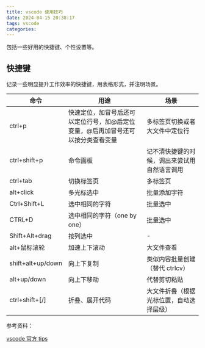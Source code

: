 ```yaml
---
title: vscode 使用技巧
date: 2024-04-15 20:38:17
tags: vscode
categories:
---
```


包括一些好用的快捷键、个性设置等。

## 快捷键

记录一些明显提升工作效率的快捷键，用表格形式，并注明场景。

| 命令              | 用途                                                                             | 场景                                         |
| ----------------- | -------------------------------------------------------------------------------- | -------------------------------------------- |
| ctrl+p            | 快速定位，加冒号后还可以定位行号，加@后定位变量，@后再加冒号还可以按分类查看变量 | 多标签页切换或者大文件中定位行               |
| ctrl+shift+p      | 命令画板                                                                         | 记不清快捷键的时候，调出来尝试用自然语言调用 |
| ctrl+tab          | 切换标签页                                                                       | 多标签页                                     |
| alt+click         | 多光标选中                                                                       | 批量添加字符                                 |
| Ctrl+Shift+L      | 选中相同的字符                                                                   | 批量选中                                     |
| CTRL+D            | 选中相同的字符（one by one）                                                     | 批量选中                                     |
| Shift+Alt+drag    | 按列选中                                                                         | -                                            |
| alt+鼠标滚轮      | 加速上下滚动                                                                     | 大文件查看                                   |
| shift+alt+up/down | 向上下复制                                                                       | 类似内容批量创建（替代 ctrlcv）              |
| alt+up/down       | 向上下移动                                                                       | 代替剪切粘贴                                 |
| ctrl+shift+[/]    | 折叠、展开代码                                                                   | 大文件折叠（根据光标位置，自动选择层级）     |

参考资料：

[vscode 官方 tips](https://code.visualstudio.com/docs/getstarted/tips-and-tricks)

